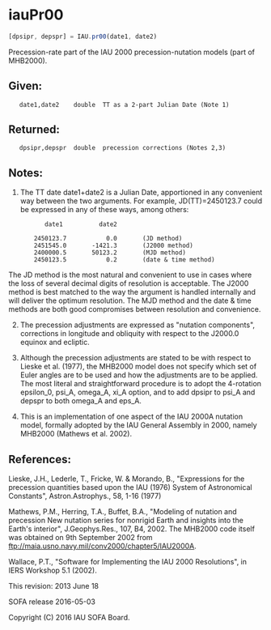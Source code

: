 # iauPr00

```js
[dpsipr, depspr] = IAU.pr00(date1, date2)
```

Precession-rate part of the IAU 2000 precession-nutation models
(part of MHB2000).

## Given:
```
   date1,date2    double  TT as a 2-part Julian Date (Note 1)
```

## Returned:
```
   dpsipr,depspr  double  precession corrections (Notes 2,3)
```

## Notes:

1) The TT date date1+date2 is a Julian Date, apportioned in any
   convenient way between the two arguments.  For example,
   JD(TT)=2450123.7 could be expressed in any of these ways,
   among others:

```
          date1          date2

       2450123.7           0.0       (JD method)
       2451545.0       -1421.3       (J2000 method)
       2400000.5       50123.2       (MJD method)
       2450123.5           0.2       (date & time method)
```

   The JD method is the most natural and convenient to use in
   cases where the loss of several decimal digits of resolution
   is acceptable.  The J2000 method is best matched to the way
   the argument is handled internally and will deliver the
   optimum resolution.  The MJD method and the date & time methods
   are both good compromises between resolution and convenience.

2) The precession adjustments are expressed as "nutation
   components", corrections in longitude and obliquity with respect
   to the J2000.0 equinox and ecliptic.

3) Although the precession adjustments are stated to be with respect
   to Lieske et al. (1977), the MHB2000 model does not specify which
   set of Euler angles are to be used and how the adjustments are to
   be applied.  The most literal and straightforward procedure is to
   adopt the 4-rotation epsilon_0, psi_A, omega_A, xi_A option, and
   to add dpsipr to psi_A and depspr to both omega_A and eps_A.

4) This is an implementation of one aspect of the IAU 2000A nutation
   model, formally adopted by the IAU General Assembly in 2000,
   namely MHB2000 (Mathews et al. 2002).

## References:

   Lieske, J.H., Lederle, T., Fricke, W. & Morando, B., "Expressions
   for the precession quantities based upon the IAU (1976) System of
   Astronomical Constants", Astron.Astrophys., 58, 1-16 (1977)

   Mathews, P.M., Herring, T.A., Buffet, B.A., "Modeling of nutation
   and precession   New nutation series for nonrigid Earth and
   insights into the Earth's interior", J.Geophys.Res., 107, B4,
   2002.  The MHB2000 code itself was obtained on 9th September 2002
   from ftp://maia.usno.navy.mil/conv2000/chapter5/IAU2000A.

   Wallace, P.T., "Software for Implementing the IAU 2000
   Resolutions", in IERS Workshop 5.1 (2002).

This revision:  2013 June 18

SOFA release 2016-05-03

Copyright (C) 2016 IAU SOFA Board.